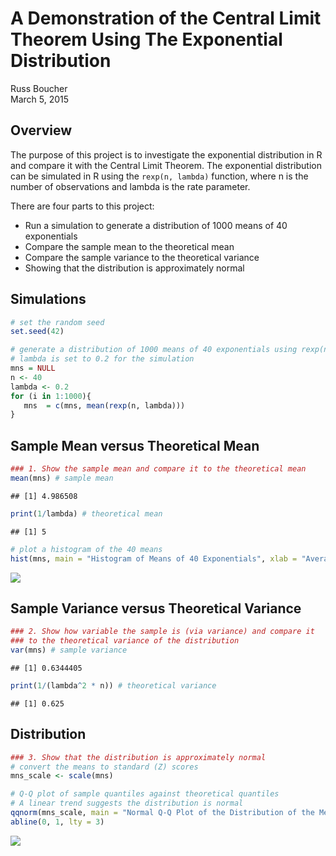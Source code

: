 # A Demonstration of the Central Limit Theorem Using The Exponential Distribution
Russ Boucher  
March 5, 2015  

## Overview
The purpose of this project is to investigate the exponential distribution in R and compare it with the Central Limit Theorem. The exponential distribution can be simulated in R using the `rexp(n, lambda)` function, where n is the number of observations and lambda is the rate parameter. 

There are four parts to this project:
* Run a simulation to generate a distribution of 1000 means of 40 exponentials 
* Compare the sample mean to the theoretical mean
* Compare the sample variance to the theoretical variance
* Showing that the distribution is approximately normal

## Simulations

```r
# set the random seed
set.seed(42)

# generate a distribution of 1000 means of 40 exponentials using rexp(n, lambda)
# lambda is set to 0.2 for the simulation                                                                   
mns = NULL
n <- 40
lambda <- 0.2
for (i in 1:1000){
   mns  = c(mns, mean(rexp(n, lambda)))
}
```


## Sample Mean versus Theoretical Mean

```r
### 1. Show the sample mean and compare it to the theoretical mean
mean(mns) # sample mean
```

```
## [1] 4.986508
```

```r
print(1/lambda) # theoretical mean
```

```
## [1] 5
```




```r
# plot a histogram of the 40 means
hist(mns, main = "Histogram of Means of 40 Exponentials", xlab = "Average", col = "red")
```

![](simulation_files/figure-html/histogram-1.png) 

## Sample Variance versus Theoretical Variance

```r
### 2. Show how variable the sample is (via variance) and compare it
### to the theoretical variance of the distribution
var(mns) # sample variance
```

```
## [1] 0.6344405
```

```r
print(1/(lambda^2 * n)) # theoretical variance
```

```
## [1] 0.625
```


## Distribution

```r
### 3. Show that the distribution is approximately normal
# convert the means to standard (Z) scores
mns_scale <- scale(mns)
```



```r
# Q-Q plot of sample quantiles against theoretical quantiles
# A linear trend suggests the distribution is normal
qqnorm(mns_scale, main = "Normal Q-Q Plot of the Distribution of the Means of 40 Exponentials")
abline(0, 1, lty = 3)
```

![](simulation_files/figure-html/Q-Q_plot-1.png) 
